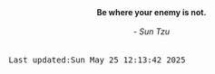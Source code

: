 
<div align="center"><b><span>Be where your enemy is not.</span></b><br><br><i> - Sun Tzu</i></div>
<br><br><kbd>Last updated:Sun May 25 12:13:42 2025</kbd>